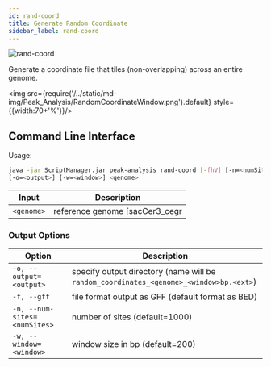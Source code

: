 ```yaml
---
id: rand-coord
title: Generate Random Coordinate
sidebar_label: rand-coord
---
```


![rand-coord](/../static/icons/Peak_Analysis/RandomCoordinate_square.svg)

Generate a coordinate file that tiles (non-overlapping) across an entire genome.

<img src={require('/../static/md-img/Peak_Analysis/RandomCoordinateWindow.png').default} style={{width:70+'%'}}/>

## Command Line Interface

Usage:
```bash
java -jar ScriptManager.jar peak-analysis rand-coord [-fhV] [-n=<numSites>]
[-o=<output>] [-w=<window>] <genome>
```

| Input | Description |
| ------ | ----------- |
| `<genome>` | reference genome [sacCer3_cegr|hg19|hg19_contigs|mm10] |

### Output Options

| Option | Description |
| ------ | ----------- |
| `-o, --output=<output>` | specify output directory (name will be `random_coordinates_<genome>_<window>bp.<ext>`) |
| `-f, --gff` | file format output as GFF (default format as BED) |
| `-n, --num-sites=<numSites>` | number of sites (default=1000) |
| `-w, --window=<window>` | window size in bp (default=200) |

